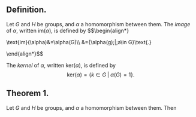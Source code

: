 
## Definition.

Let $G$ and $H$ be groups, and $\alpha$ a homomorphism between them. The *image* of $\alpha$, written $\text{im}(\alpha)$, is defined by
$$\begin{align*}

\text{im}(\alpha)&=\alpha(G)\\\\
&=\{\alpha(g)\;|\;a\in G\}\text{.}

\end{align*}$$

The *kernel* of $\alpha$, written $\text{ker}(\alpha)$, is defined by
$$\text{ker}(\alpha)=\{k\in G\;|\;\alpha(G)=1\}\text{.}$$

## Theorem 1.

Let $G$ and $H$ be groups, and $\alpha$ a homomorphism between them. Then